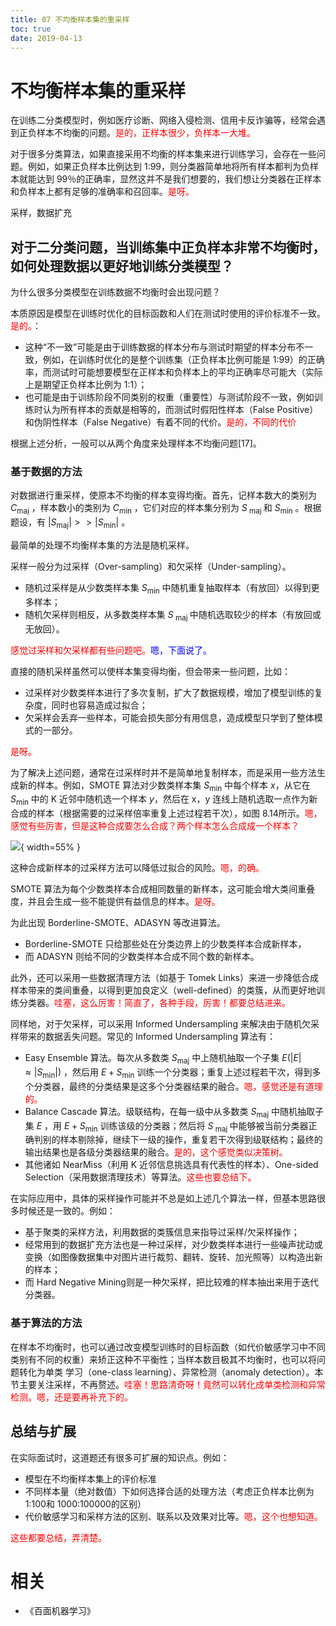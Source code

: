 ```yaml
---
title: 07 不均衡样本集的重采样
toc: true
date: 2019-04-13
---
```

# 不均衡样本集的重采样

在训练二分类模型时，例如医疗诊断、网络入侵检测、信用卡反诈骗等，经常会遇到正负样本不均衡的问题。<span style="color:red;">是的，正样本很少，负样本一大堆。</span>

对于很多分类算法，如果直接采用不均衡的样本集来进行训练学习，会存在一些问题。例如，如果正负样本比例达到 1∶99，则分类器简单地将所有样本都判为负样本就能达到 99％的正确率，显然这并不是我们想要的，我们想让分类器在正样本和负样本上都有足够的准确率和召回率。<span style="color:red;">是呀。</span>


采样，数据扩充

## 对于二分类问题，当训练集中正负样本非常不均衡时，如何处理数据以更好地训练分类模型？


为什么很多分类模型在训练数据不均衡时会出现问题？

本质原因是模型在训练时优化的目标函数和人们在测试时使用的评价标准不一致。<span style="color:red;">是的。</span>：

- 这种“不一致”可能是由于训练数据的样本分布与测试时期望的样本分布不一致，例如，在训练时优化的是整个训练集（正负样本比例可能是 1∶99）的正确率，而测试时可能想要模型在正样本和负样本上的平均正确率尽可能大（实际上是期望正负样本比例为 1∶1）；
- 也可能是由于训练阶段不同类别的权重（重要性）与测试阶段不一致，例如训练时认为所有样本的贡献是相等的，而测试时假阳性样本（False Positive）和伪阴性样本（False Negative）有着不同的代价。<span style="color:red;">是的，不同的代价</span>

根据上述分析，一般可以从两个角度来处理样本不均衡问题[17]。

### 基于数据的方法

对数据进行重采样，使原本不均衡的样本变得均衡。首先，记样本数大的类别为 $C_{\mathrm{maj}}$ ，样本数小的类别为 $C_{\mathrm{min}}$ ，它们对应的样本集分别为 $S_{\text { maj }}$ 和 $S_{\mathrm{min}}$ 。根据题设，有 $\left|S_{\mathrm{maj}}\right|>>\left| S_{\mathrm{min}}\right|$ 。

最简单的处理不均衡样本集的方法是随机采样。

采样一般分为过采样（Over-sampling）和欠采样（Under-sampling）。

- 随机过采样是从少数类样本集 $S_{\mathrm{min}}$ 中随机重复抽取样本（有放回）以得到更多样本；
- 随机欠采样则相反，从多数类样本集 $S_{\text { maj }}$ 中随机选取较少的样本（有放回或无放回）。

<span style="color:red;">感觉过采样和欠采样都有些问题吧。</span><span style="color:blue;">嗯，下面说了。</span>

直接的随机采样虽然可以使样本集变得均衡，但会带来一些问题，比如：

- 过采样对少数类样本进行了多次复制，扩大了数据规模，增加了模型训练的复杂度，同时也容易造成过拟合；
- 欠采样会丢弃一些样本，可能会损失部分有用信息，造成模型只学到了整体模式的一部分。

<span style="color:red;">是呀。</span>

为了解决上述问题，通常在过采样时并不是简单地复制样本，而是采用一些方法生成新的样本。例如，SMOTE 算法对少数类样本集 $S_{\mathrm{min}}$ 中每个样本 $x$，从它在 $S_{\mathrm{min}}$ 中的 K 近邻中随机选一个样本 $y$，然后在 x，y 连线上随机选取一点作为新合成的样本（根据需要的过采样倍率重复上述过程若干次），如图 8.14所示。<span style="color:red;">嗯，感觉有些厉害，但是这种合成要怎么合成？两个样本怎么合成成一个样本？</span>

![](http://images.iterate.site/blog/image/20190413/S3nNGWm7sKpE.png?imageslim){ width=55% }

这种合成新样本的过采样方法可以降低过拟合的风险。<span style="color:red;">嗯，的确。</span>


SMOTE 算法为每个少数类样本合成相同数量的新样本，这可能会增大类间重叠度，并且会生成一些不能提供有益信息的样本。<span style="color:red;">是呀。</span>

为此出现 Borderline-SMOTE、ADASYN 等改进算法。

- Borderline-SMOTE 只给那些处在分类边界上的少数类样本合成新样本，
- 而 ADASYN 则给不同的少数类样本合成不同个数的新样本。

此外，还可以采用一些数据清理方法（如基于 Tomek Links）来进一步降低合成样本带来的类间重叠，以得到更加良定义（well-defined）的类簇，从而更好地训练分类器。<span style="color:red;">哇塞，这么厉害！简直了，各种手段，厉害！都要总结进来。</span>


同样地，对于欠采样，可以采用 Informed Undersampling 来解决由于随机欠采样带来的数据丢失问题。常见的 Informed Undersampling 算法有：

- Easy Ensemble 算法。每次从多数类 $S_{\mathrm{maj}}$ 中上随机抽取一个子集 $E\left(|E| \approx\left|S_{\min }\right|\right)$ ，然后用 $E+S_{\min }$ 训练一个分类器；重复上述过程若干次，得到多个分类器，最终的分类结果是这多个分类器结果的融合。<span style="color:red;">嗯，感觉还是有道理的。</span>
- Balance Cascade 算法。级联结构，在每一级中从多数类 $S_{\mathrm{maj}}$ 中随机抽取子集 $E$ ，用 $E+S_{\mathrm{min}}$ 训练该级的分类器；然后将 $S_{\text { maj }}$ 中能够被当前分类器正确判别的样本剔除掉，继续下一级的操作，重复若干次得到级联结构；最终的输出结果也是各级分类器结果的融合。<span style="color:red;">是的，这个感觉类似决策树。</span>
- 其他诸如 NearMiss（利用 K 近邻信息挑选具有代表性的样本）、One-sided Selection（采用数据清理技术）等算法。<span style="color:red;">这些也要总结下。</span>


在实际应用中，具体的采样操作可能并不总是如上述几个算法一样，但基本思路很多时候还是一致的。例如：

- 基于聚类的采样方法，利用数据的类簇信息来指导过采样/欠采样操作；
- 经常用到的数据扩充方法也是一种过采样，对少数类样本进行一些噪声扰动或变换（如图像数据集中对图片进行裁剪、翻转、旋转、加光照等）以构造出新的样本；
- 而 Hard Negative Mining则是一种欠采样，把比较难的样本抽出来用于迭代分类器。


### 基于算法的方法

在样本不均衡时，也可以通过改变模型训练时的目标函数（如代价敏感学习中不同类别有不同的权重）来矫正这种不平衡性；当样本数目极其不均衡时，也可以将问题转化为单类
学习（one-class learning）、异常检测（anomaly detection）。本节主要关注采样，不再赘述。<span style="color:red;">哇塞！思路清奇呀！竟然可以转化成单类检测和异常检测。嗯，还是要再补充下的。</span>



## 总结与扩展

在实际面试时，这道题还有很多可扩展的知识点。例如：

- 模型在不均衡样本集上的评价标准
- 不同样本量（绝对数值）下如何选择合适的处理方法（考虑正负样本比例为 1∶100和 1000∶100000的区别）
- 代价敏感学习和采样方法的区别、联系以及效果对比等。<span style="color:red;">嗯，这个也想知道。</span>

<span style="color:red;">这些都要总结，弄清楚。</span>




# 相关

- 《百面机器学习》
